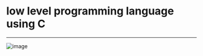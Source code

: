 # low level programming language using C
---
![image](https://pixabay.com/illustrations/retro-8bit-pc-computer-atari-dos-7010205/retro-g2834be2aa_1920.png "C is Fun")
